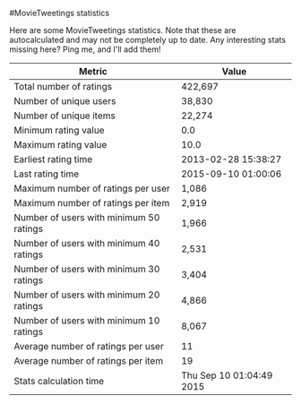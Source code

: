 #MovieTweetings statistics

Here are some MovieTweetings statistics. Note that these are autocalculated and may not be completely up to date. Any interesting stats missing here? Ping me, and I'll add them!

Metric | Value
--- | ---
Total number of ratings                 | 422,697
Number of unique users                  | 38,830
Number of unique items                  | 22,274
Minimum rating value                    | 0.0
Maximum rating value                    | 10.0
Earliest rating time                    | 2013-02-28 15:38:27
Last rating time                        | 2015-09-10 01:00:06
Maximum number of ratings per user      | 1,086
Maximum number of ratings per item      | 2,919
Number of users with minimum 50 ratings | 1,966
Number of users with minimum 40 ratings | 2,531
Number of users with minimum 30 ratings | 3,404
Number of users with minimum 20 ratings | 4,866
Number of users with minimum 10 ratings | 8,067
Average number of ratings per user      | 11
Average number of ratings per item      | 19
Stats calculation time                  | Thu Sep 10 01:04:49 2015

